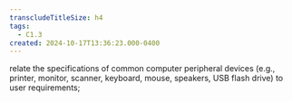 ```yaml
---
transcludeTitleSize: h4
tags:
  - C1.3
created: 2024-10-17T13:36:23.000-0400
---
```

relate the specifications of common computer peripheral devices (e.g., printer, monitor, scanner, keyboard, mouse, speakers, USB flash drive) to user requirements;